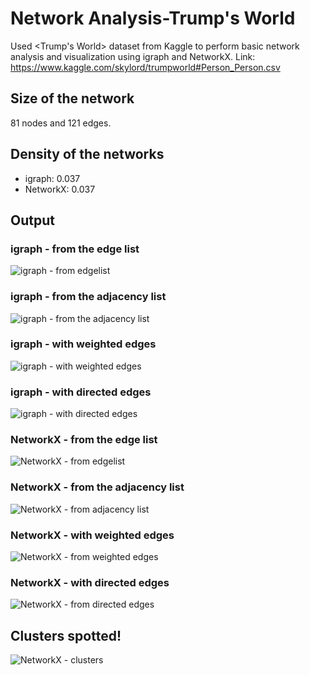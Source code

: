 # Network Analysis-Trump's World
Used &lt;Trump's World> dataset from Kaggle to perform basic network analysis and visualization using igraph and NetworkX.
Link: https://www.kaggle.com/skylord/trumpworld#Person_Person.csv

## Size of the network
81 nodes and 121 edges.

## Density of the networks
+ igraph: 0.037
+ NetworkX: 0.037

## Output

### igraph - from the edge list
![igraph - from edgelist](https://github.com/xinyiy/Network-Analysis-Trump/blob/master/igraph%20-%20edge%20list.png)

### igraph - from the adjacency list
![igraph - from the adjacency list](https://github.com/xinyiy/Network-Analysis-Trump/blob/master/igraph%20-%20adjacency%20list.png)

### igraph - with weighted edges
![igraph - with weighted edges](https://github.com/xinyiy/Network-Analysis-Trump/blob/master/igraph%20-%20weighted%20edges.png)

### igraph - with directed edges
![igraph - with directed edges](https://github.com/xinyiy/Network-Analysis-Trump/blob/master/igraph%20-%20directed%20edges.png)

### NetworkX - from the edge list
![NetworkX - from edgelist](https://github.com/xinyiy/Network-Analysis-Trump/blob/master/networkx%20-%20edgelist.png)

### NetworkX - from the adjacency list
![NetworkX - from adjacency list](https://github.com/xinyiy/Network-Analysis-Trump/blob/master/networkx%20-%20adjacency%20list.png)

### NetworkX - with weighted edges
![NetworkX - from weighted edges](https://github.com/xinyiy/Network-Analysis-Trump/blob/master/networkx%20-%20weighted%20edge%20list.png)

### NetworkX - with directed edges
![NetworkX - from directed edges](https://github.com/xinyiy/Network-Analysis-Trump/blob/master/networkx%20-%20directed%20edges.png)

## Clusters spotted!
![NetworkX - clusters](https://github.com/xinyiy/Network-Analysis-Trump/blob/master/NetworkX_edgelist_clusters.png)

